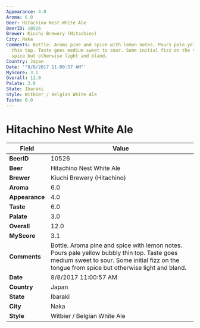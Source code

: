 ```yaml
---
Appearance: 4.0
Aroma: 6.0
Beer: Hitachino Nest White Ale
BeerID: 10526
Brewer: Kiuchi Brewery (Hitachino)
City: Naka
Comments: Bottle. Aroma pine and spice with lemon notes. Pours pale yellow bubbly
  thin top. Taste goes medium sweet to sour. Some initial fizz on the tongue from
  spice but otherwise light and bland.
Country: Japan
Date: '"8/8/2017 11:00:57 AM"'
MyScore: 3.1
Overall: 12.0
Palate: 3.0
State: Ibaraki
Style: Witbier / Belgian White Ale
Taste: 6.0
---
```


# Hitachino Nest White Ale

| Field         | Value |
|---------------|-------|
| **BeerID** | 10526 |
| **Beer** | Hitachino Nest White Ale |
| **Brewer** | Kiuchi Brewery (Hitachino) |
| **Aroma** | 6.0 |
| **Appearance** | 4.0 |
| **Taste** | 6.0 |
| **Palate** | 3.0 |
| **Overall** | 12.0 |
| **MyScore** | 3.1 |
| **Comments** | Bottle. Aroma pine and spice with lemon notes. Pours pale yellow bubbly thin top. Taste goes medium sweet to sour. Some initial fizz on the tongue from spice but otherwise light and bland. |
| **Date** | 8/8/2017 11:00:57 AM |
| **Country** | Japan |
| **State** | Ibaraki |
| **City** | Naka |
| **Style** | Witbier / Belgian White Ale |
